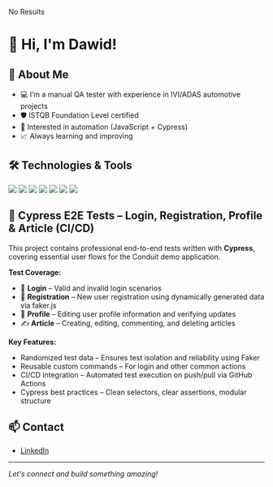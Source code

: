 No Results
# 👋 Hi, I'm Dawid!

## 🚀 About Me

- 💻 I’m a manual QA tester with experience in IVI/ADAS automotive projects
- 🛡️ ISTQB Foundation Level certified
- 🔎 Interested in automation (JavaScript + Cypress)
- 📈 Always learning and improving

## 🛠️ Technologies & Tools  

<p align="left">
  <img src="https://img.shields.io/badge/JavaScript-F7DF1E?style=for-the-badge&logo=javascript&logoColor=black" />
  <img src="https://img.shields.io/badge/Cypress-17202C?style=for-the-badge&logo=cypress&logoColor=white" />
  <img src="https://img.shields.io/badge/JIRA-0052CC?style=for-the-badge&logo=jira&logoColor=white" />
  <img src="https://img.shields.io/badge/Git-F05032?style=for-the-badge&logo=git&logoColor=white" />
  <img src="https://img.shields.io/badge/TestRail-16A085?style=for-the-badge&logoColor=white" />
  <img src="https://img.shields.io/badge/Postman-FF6C37?style=for-the-badge&logo=postman&logoColor=white" />
  <img src="https://img.shields.io/badge/SQL-4479A1?style=for-the-badge&logo=mysql&logoColor=white" />
</p>

## 🧪 Cypress E2E Tests – Login, Registration, Profile & Article (CI/CD)

This project contains professional end-to-end tests written with **Cypress**, covering essential user flows for the Conduit demo application.

**Test Coverage:**
- 🔐 **Login** – Valid and invalid login scenarios
- 📝 **Registration** – New user registration using dynamically generated data via faker.js
- 👤 **Profile** – Editing user profile information and verifying updates
- ✍️ **Article** – Creating, editing, commenting, and deleting articles

**Key Features:**
- Randomized test data – Ensures test isolation and reliability using Faker
- Reusable custom commands – For login and other common actions
- CI/CD integration – Automated test execution on push/pull via GitHub Actions
- Cypress best practices – Clean selectors, clear assertions, modular structure



## 📫 Contact

- [LinkedIn](https://www.linkedin.com/in/dawid-kogut-b96143210/)

---

*Let's connect and build something amazing!*
